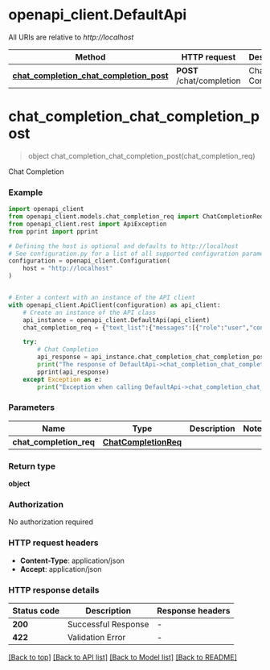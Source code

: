 # openapi_client.DefaultApi

All URIs are relative to *http://localhost*

Method | HTTP request | Description
------------- | ------------- | -------------
[**chat_completion_chat_completion_post**](DefaultApi.md#chat_completion_chat_completion_post) | **POST** /chat/completion | Chat Completion


# **chat_completion_chat_completion_post**
> object chat_completion_chat_completion_post(chat_completion_req)

Chat Completion

### Example


```python
import openapi_client
from openapi_client.models.chat_completion_req import ChatCompletionReq
from openapi_client.rest import ApiException
from pprint import pprint

# Defining the host is optional and defaults to http://localhost
# See configuration.py for a list of all supported configuration parameters.
configuration = openapi_client.Configuration(
    host = "http://localhost"
)


# Enter a context with an instance of the API client
with openapi_client.ApiClient(configuration) as api_client:
    # Create an instance of the API class
    api_instance = openapi_client.DefaultApi(api_client)
    chat_completion_req = {"text_list":{"messages":[{"role":"user","content":"Not working"},{"role":"system","content":"Try again?"}]}} # ChatCompletionReq | 

    try:
        # Chat Completion
        api_response = api_instance.chat_completion_chat_completion_post(chat_completion_req)
        print("The response of DefaultApi->chat_completion_chat_completion_post:\n")
        pprint(api_response)
    except Exception as e:
        print("Exception when calling DefaultApi->chat_completion_chat_completion_post: %s\n" % e)
```



### Parameters


Name | Type | Description  | Notes
------------- | ------------- | ------------- | -------------
 **chat_completion_req** | [**ChatCompletionReq**](ChatCompletionReq.md)|  | 

### Return type

**object**

### Authorization

No authorization required

### HTTP request headers

 - **Content-Type**: application/json
 - **Accept**: application/json

### HTTP response details

| Status code | Description | Response headers |
|-------------|-------------|------------------|
**200** | Successful Response |  -  |
**422** | Validation Error |  -  |

[[Back to top]](#) [[Back to API list]](../README.md#documentation-for-api-endpoints) [[Back to Model list]](../README.md#documentation-for-models) [[Back to README]](../README.md)

